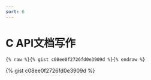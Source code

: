 ```yaml
---
sort: 6
---
```


# C API文档写作

```
{% raw %}{% gist c08ee0f2726fd0e3909d %}{% endraw %}
```

{% gist c08ee0f2726fd0e3909d %}
